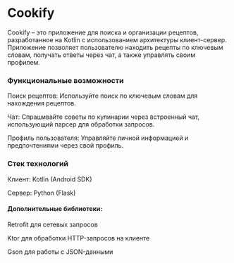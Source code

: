 # Cookify
Cookify – это приложение для поиска и организации рецептов, разработанное на Kotlin с использованием архитектуры клиент-сервер. Приложение позволяет пользователю находить рецепты по ключевым словам, получать ответы через чат, а также управлять своим профилем.

### Функциональные возможности
Поиск рецептов: Используйте поиск по ключевым словам для нахождения рецептов.

Чат: Спрашивайте советы по кулинарии через встроенный чат, использующий парсер для обработки запросов.

Профиль пользователя: Управляйте личной информацией и предпочтениями через свой профиль.
### Стек технологий
Клиент: Kotlin (Android SDK)

Сервер: Python (Flask)
#### Дополнительные библиотеки:
Retrofit для сетевых запросов

Ktor для обработки HTTP-запросов на клиенте

Gson для работы с JSON-данными
